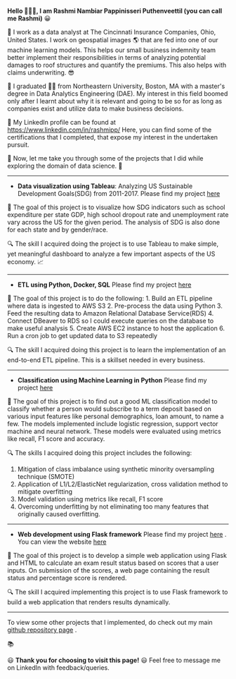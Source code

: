 **Hello	:wave::wave::wave:, I am Rashmi Nambiar Pappinisseri Puthenveettil (you can call me Rashmi)**   :grinning:
 
:large_blue_circle: I work as a data analyst at The Cincinnati Insurance Companies, Ohio, United States. I work on geospatial images :earth_americas: that are fed into one of our machine learning models. This helps our small business indemnity team better implement their responsibilities in terms of analyzing potential damages to roof structures and quantify the premiums. This also helps with claims underwriting.	:sunglasses:

:large_blue_circle: I graduated :woman_student: from Northeastern University, Boston, MA with a master's degree in Data Analytics Engineering (DAE). My interest in this field boomed only after I learnt about why it is relevant and going to be so for as long as companies exist and utilize data to make business decisions.

:large_blue_circle: My LinkedIn profile can be found at https://www.linkedin.com/in/rashmipp/ Here, you can find some of the certifications that I completed, that expose my interest in the undertaken pursuit.

:large_blue_circle: Now, let me take you through some of the projects that I did while exploring the domain of data science.	:flashlight:

____________________________________________________________________________________________________
- **Data visualization using Tableau**: 
Analyzing US Sustainable Development Goals(SDG) from 2011-2017. Please find my project [here](https://public.tableau.com/app/profile/rashmi8121/viz/USSDGindicatorsDashboard/Final_Dashboard1)

:checkered_flag: The goal of this project is to visualize how SDG indicators such as school expenditure per state GDP, high school dropout rate and unemployment rate vary across the US for the given period. The analysis of SDG is also done for each state and by gender/race. 

:mag: The skill I acquired doing the project is to use Tableau to make simple, yet meaningful dashboard to analyze a few important aspects of the US economy. :chart_with_upwards_trend:

____________________________________________________________________________________________________

- **ETL using Python, Docker, SQL**
Please find my project [here](https://github.com/Rashmi-PP/Data-ETL-pipeline-Python-AWS)

:checkered_flag: The goal of this project is to do the following:
    1. Build an ETL pipeline where data is ingested to AWS S3
    2. Pre-process the data using Python
    3. Feed the resulting data to Amazon Relational Database Service(RDS)
    4. Connect DBeaver to RDS so I could execute queries on the database to make useful analysis
    5. Create AWS EC2 instance to host the application
    6. Run a cron job to get updated data to S3 repeatedly

:mag: The skill I acquired doing this project is to learn the implementation of an end-to-end ETL pipeline. This is a skillset needed in every business.

____________________________________________________________________________________________________
  
- **Classification using Machine Learning in Python**
Please find my project [here](https://github.com/Rashmi-PP/MachineLearning_Classification)

:checkered_flag: The goal of this project is to find out a good ML classification model to classify whether a person would subscribe to a term deposit based on various input features like personal demographics, loan amount, to name a few. The models implemented include logistic regression, support vector machine and neural network. These models were evaluated using metrics like recall, F1 score and accuracy. 

:mag: The skills I acquired doing this project includes the following:
  1. Mitigation of class imbalance using synthetic minority oversampling technique (SMOTE)
  2. Application of L1/L2/ElasticNet regularization, cross validation method to mitigate overfitting
  3. Model validation using metrics like recall, F1 score
  4. Overcoming underfitting by not eliminating too many features that originally caused overfitting.
  
____________________________________________________________________________________________________

- **Web development using Flask framework**
Please find my project [here](https://github.com/Rashmi-PP/Web-development-using-Flask) .
You can view the website [here]( https://exam-results.onrender.com/)

:checkered_flag: The goal of this project is to develop a simple web application using Flask and HTML to calculate an exam result status based on scores that a user inputs. On submission of the scores, a web page containing the result status and percentage score is rendered.

:mag: The skill I acquired implementing this project is to use Flask framework to build a web application that renders results dynamically.

____________________________________________________________________________________________________

To view some other projects that I implemented, do check out my main [github repository page](https://github.com/Rashmi-PP?tab=repositories) .

:books:

:smiley: **Thank you for choosing to visit this page!** :smiley:
Feel free to message me on LinkedIn with feedback/queries.



